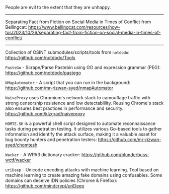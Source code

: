 
People are evil to the extent that they are unhappy.

----

Separating Fact from Fiction on Social Media in Times of Conflict from Bellingcat: https://www.bellingcat.com/resources/how-tos/2023/10/26/separating-fact-from-fiction-on-social-media-in-times-of-conflict/

----

Collection of OSINT submodules/scripts/tools from ```notdodo```: https://github.com/notdodo/Tools

```PasteGo``` - Scrape/Parse Pastebin using GO and expression grammar (PEG): https://github.com/notdodo/pastego

```NMapAutomator``` - A script that you can run in the background: https://github.com/mr-rizwan-syed/nmapAutomator

```NaiveProxy``` uses Chromium's network stack to camouflage traffic with strong censorship resistence and low detectablility. Reusing Chrome's stack also ensures best practices in performance and security.: https://github.com/klzgrad/naiveproxy

```HOMTE.SH``` is a powerful shell script designed to automate reconnaissance tasks during penetration testing. It utilizes various Go-based tools to gather information and identify the attack surface, making it a valuable asset for bug bounty hunters and penetration testers: https://github.com/mr-rizwan-syed/chomtesh

```Wacker``` - A WPA3 dictionary cracker: https://github.com/blunderbuss-wctf/wacker

```uriDeep``` - Unicode encoding attacks with machine learning. Tool based on machine learning to create amazing fake domains using confusables. Some domains can deceive IDN policies (Chrome & Firefox): https://github.com/mindcrypt/uriDeep
